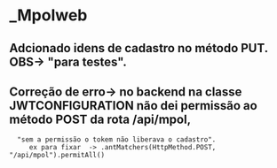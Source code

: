 # _Mpolweb
 ## Adcionado idens de cadastro no método PUT.   OBS-> "para testes".

 ## Correção de erro-> no backend na classe JWTCONFIGURATION não dei permissão ao método POST da rota /api/mpol,
      "sem a permissão o tokem não liberava o cadastro". 
         ex para fixar  -> .antMatchers(HttpMethod.POST, "/api/mpol").permitAll() 



